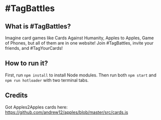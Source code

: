 # #TagBattles

## What is #TagBattles?

Imagine card games like Cards Against Humanity, Apples to Apples, Game of Phones, but all of them are in one website! Join #TagBattles, invite your friends, and #TagYourCards!

## How to run it?

First, run ```npm install``` to install Node modules. Then run both ```npm start``` and ```npm run hotloader``` with two terminal tabs.

## Credits

Got Apples2Apples cards here: https://github.com/andrew12/apples/blob/master/src/cards.js